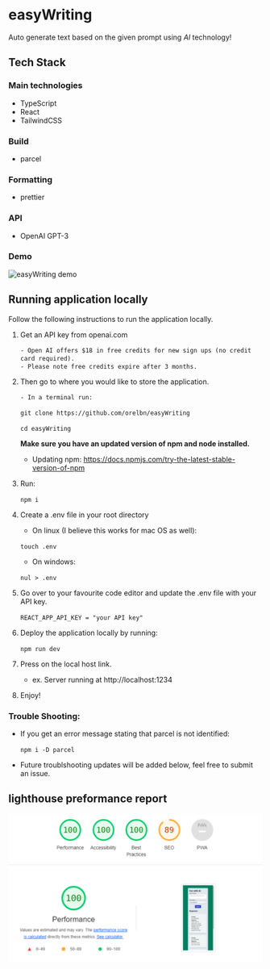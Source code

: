 # easyWriting

Auto generate text based on the given prompt using _AI_ technology!

## Tech Stack

### Main technologies

- TypeScript
- React
- TailwindCSS

### Build

- parcel

### Formatting

- prettier

### API

- OpenAI GPT-3

### Demo

![easyWriting demo](easyWriting-demo.gif)

## Running application locally

Follow the following instructions to run the application locally.

1.  Get an API key from openai.com

        - Open AI offers $18 in free credits for new sign ups (no credit card required).
        - Please note free credits expire after 3 months.

2.  Then go to where you would like to store the application.

        - In a terminal run:

    `git clone https://github.com/orelbn/easyWriting`

    `cd easyWriting`

    **Make sure you have an updated version of npm and node installed.**

    - Updating npm: https://docs.npmjs.com/try-the-latest-stable-version-of-npm

3.  Run:

    `npm i`

4.  Create a .env file in your root directory

    - On linux (I believe this works for mac OS as well):

    `touch .env`

    - On windows:

    `nul > .env`

5.  Go over to your favourite code editor and update the .env file with your API key.

    `REACT_APP_API_KEY = "your API key"`

6.  Deploy the application locally by running:

    `npm run dev`

7.  Press on the local host link.

    - ex. Server running at http://localhost:1234

8.  Enjoy!

### Trouble Shooting:

- If you get an error message stating that parcel is not identified:

  `npm i -D parcel`

- Future troublshooting updates will be added below, feel free to submit an issue.

## lighthouse preformance report

![preformance report](lighthouse-report.svg)
